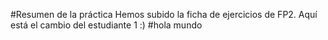 #Resumen de la práctica
Hemos subido la ficha de ejercicios de FP2.
Aquí está el cambio del estudiante 1 :)
#hola mundo

